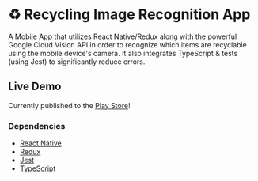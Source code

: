 # ♻️ Recycling Image Recognition App

A Mobile App that utilizes React Native/Redux along with the powerful Google Cloud Vision API in order to recognize which items are recyclable using the mobile device's camera. It also integrates TypeScript & tests (using Jest) to significantly reduce errors.

## Live Demo

Currently published to the [Play Store](https://play.google.com/store/apps/details?id=com.teamproton.recycleit)!

### Dependencies

* [React Native](https://facebook.github.io/react-native/)
* [Redux](https://redux.js.org)
* [Jest](https://jestjs.io/)
* [TypeScript](https://www.typescriptlang.org/)